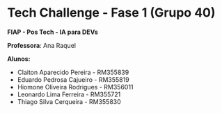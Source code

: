 # Tech Challenge - Fase 1 (Grupo 40)

**FIAP - Pos Tech - IA para DEVs**

**Professora**: Ana Raquel

**Alunos:**

- Claiton Aparecido Pereira  - RM355839
- Eduardo Pedrosa Cajueiro   - RM355819
- Hiomone Oliveira Rodrigues - RM356011
- Leonardo Lima Ferreira     - RM355721
- Thiago Silva Cerqueira     - RM355830      
